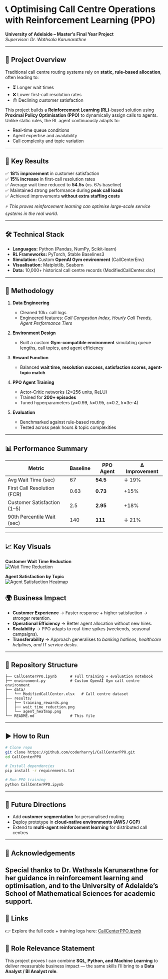 # 📞 Optimising Call Centre Operations with Reinforcement Learning (PPO)

**University of Adelaide – Master’s Final Year Project**  
*Supervisor: Dr. Wathsala Karunarathne*  

---

## 🚀 Project Overview  

Traditional call centre routing systems rely on **static, rule-based allocation**, often leading to:  
- ⏳ Longer wait times  
- ❌ Lower first-call resolution rates  
- 😡 Declining customer satisfaction  

This project builds a **Reinforcement Learning (RL)**-based solution using **Proximal Policy Optimisation (PPO)** to dynamically assign calls to agents. Unlike static rules, the RL agent continuously adapts to:  
- Real-time queue conditions  
- Agent expertise and availability  
- Call complexity and topic variation  

---

## 🔑 Key Results  

✅ **18% improvement** in customer satisfaction  
✅ **15% increase** in first-call resolution rates  
✅ Average wait time reduced to **54.5s** (vs. 67s baseline)  
✅ Maintained strong performance during **peak call loads**  
✅ Achieved improvements **without extra staffing costs**  

⚡ *This proves reinforcement learning can optimise large-scale service systems in the real world.*  

---

## 🛠️ Technical Stack  

- **Languages:** Python (Pandas, NumPy, Scikit-learn)  
- **RL Frameworks:** PyTorch, Stable Baselines3  
- **Simulation:** Custom **OpenAI Gym environment** (CallCenterEnv)  
- **Visualisation:** Matplotlib, Seaborn  
- **Data:** 10,000+ historical call centre records (ModifiedCallCenter.xlsx)  

---

## 🧠 Methodology  

1. **Data Engineering**  
   - Cleaned 10k+ call logs  
   - Engineered features: *Call Congestion Index, Hourly Call Trends, Agent Performance Tiers*  

2. **Environment Design**  
   - Built a custom **Gym-compatible environment** simulating queue lengths, call topics, and agent efficiency  

3. **Reward Function**  
   - Balanced **wait time, resolution success, satisfaction scores, agent-topic match**  

4. **PPO Agent Training**  
   - Actor-Critic networks (2×256 units, ReLU)  
   - Trained for **200+ episodes**  
   - Tuned hyperparameters (γ=0.99, λ=0.95, ε=0.2, lr=3e-4)  

5. **Evaluation**  
   - Benchmarked against rule-based routing  
   - Tested across peak hours & topic complexities  

---

## 📊 Performance Summary  

| Metric                        | Baseline | PPO Agent | Δ Improvement |
|-------------------------------|----------|-----------|---------------|
| Avg Wait Time (sec)           | 67       | **54.5**  | ↓ 19% |
| First Call Resolution (FCR)   | 0.63     | **0.73**  | +15% |
| Customer Satisfaction (1–5)   | 2.5      | **2.95**  | +18% |
| 90th Percentile Wait (sec)    | 140      | **111**   | ↓ 21% |

---
## 📈 Key Visuals  

**Customer Wait Time Reduction**  
![Wait Time Reduction](https://github.com/user-attachments/assets/afeae65d-8016-4894-92dd-ece1955dad53)  

**Agent Satisfaction by Topic**  
![Agent Satisfaction Heatmap](https://github.com/user-attachments/assets/8a607289-1a9a-47bd-9f1e-10142ef68842)  

## 🌍 Business Impact  

- **Customer Experience** → Faster response + higher satisfaction → stronger retention.  
- **Operational Efficiency** → Better agent allocation without new hires.  
- **Scalability** → PPO adapts to real-time spikes (weekends, seasonal campaigns).  
- **Transferability** → Approach generalises to *banking hotlines, healthcare helplines, and IT service desks*.  

---

## 📂 Repository Structure  

```
├── CallCenterPPO.ipynb      # Full training + evaluation notebook
├── environment.py           # Custom OpenAI Gym call centre environment
├── data/
│   └── ModifiedCallCenter.xlsx   # Call centre dataset
├── results/
│   ├── training_rewards.png
│   ├── wait_time_reduction.png
│   └── agent_heatmap.png
└── README.md                # This file
```

---

## ▶️ How to Run  

```bash
# Clone repo
git clone https://github.com/coderharry1/CallCenterPPO.git
cd CallCenterPPO

# Install dependencies
pip install -r requirements.txt

# Run PPO training
python CallCenterPPO.ipynb
```

---

## 📌 Future Directions  

- Add **customer segmentation** for personalised routing  
- Deploy prototype in **cloud-native environments (AWS / GCP)**  
- Extend to **multi-agent reinforcement learning** for distributed call centres  

---

## 🙏 Acknowledgements  

Special thanks to Dr. Wathsala Karunarathne for her guidance in reinforcement learning and optimisation, and to the University of Adelaide’s School of Mathematical Sciences for academic support.  
---

## 🔗 Links  
👉 Explore the full code + training logs here: [CallCenterPPO.ipynb](https://github.com/coderharry1/CallCenterPPO/blob/main/CallCenterPPO.ipynb)

## 🎯 Role Relevance Statement  

This project proves I can combine **SQL, Python, and Machine Learning** to deliver measurable business impact — the same skills I’ll bring to a **Data Analyst / BI Analyst role**.  
